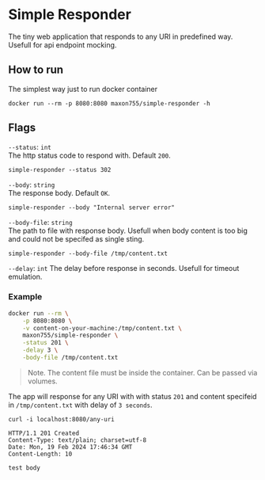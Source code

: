 # Simple Responder

The tiny web application that responds to any URI in predefined way.  
Usefull for api endpoint mocking.

## How to run
The simplest way just to run docker container
```
docker run --rm -p 8080:8080 maxon755/simple-responder -h
```

## Flags
`--status`: `int`  
The http status code to respond with. Default `200`.  
```
simple-responder --status 302
```

`--body`: `string`  
The response body. Default `OK`.
```
simple-responder --body "Internal server error"
```

`--body-file`: `string`  
The path to file with response body. Usefull when body content is too big and could not be specifed as single sting.
```
simple-responder --body-file /tmp/content.txt
```

`--delay`: `int`
The delay before response in seconds. Usefull for timeout emulation.

### Example
```bash
docker run --rm \
    -p 8080:8080 \
    -v content-on-your-machine:/tmp/content.txt \
    maxon755/simple-responder \
    -status 201 \
    -delay 3 \
    -body-file /tmp/content.txt 
```
> Note. The content file must be inside the container. Can be passed via volumes.

The app will response for any URI with with status `201` and content specifeid in `/tmp/content.txt` with delay of `3 seconds`.

```
curl -i localhost:8080/any-uri

HTTP/1.1 201 Created
Content-Type: text/plain; charset=utf-8
Date: Mon, 19 Feb 2024 17:46:34 GMT
Content-Length: 10

test body
```